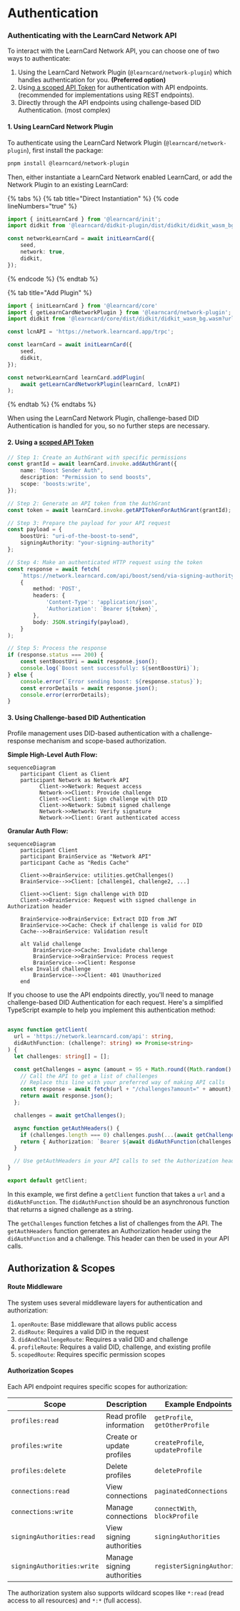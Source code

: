 # Authentication

### Authenticating with the LearnCard Network API

To interact with the LearnCard Network API, you can choose one of two ways to authenticate:

1. Using the LearnCard Network Plugin (`@learncard/network-plugin`) which handles authentication for you. **(Preferred option)**
2. Using[ a scoped API Token](../../how-to-guides/deploy-infrastructure/generate-api-tokens.md) for authentication with API endpoints. (recommended for implementations using REST endpoints).&#x20;
3. Directly through the API endpoints using challenge-based DID Authentication. (most complex)

#### 1. Using LearnCard Network Plugin

To authenticate using the LearnCard Network Plugin (`@learncard/network-plugin`), first install the package:

```bash
pnpm install @learncard/network-plugin
```

Then, either instantiate a LearnCard Network enabled LearnCard, or add the Network Plugin to an existing LearnCard:

{% tabs %}
{% tab title="Direct Instantiation" %}
{% code lineNumbers="true" %}
```typescript
import { initLearnCard } from '@learncard/init';
import didkit from '@learncard/didkit-plugin/dist/didkit/didkit_wasm_bg.wasm?url';

const networkLearnCard = await initLearnCard({
    seed,
    network: true,
    didkit,
});
```
{% endcode %}
{% endtab %}

{% tab title="Add Plugin" %}
```typescript
import { initLearnCard } from '@learncard/core'
import { getLearnCardNetworkPlugin } from '@learncard/network-plugin';
import didkit from '@learncard/core/dist/didkit/didkit_wasm_bg.wasm?url';

const lcnAPI = 'https://network.learncard.app/trpc';

const learnCard = await initLearnCard({
    seed,
    didkit,
});

const networkLearnCard learnCard.addPlugin(
    await getLearnCardNetworkPlugin(learnCard, lcnAPI)
);
```
{% endtab %}
{% endtabs %}

When using the LearnCard Network Plugin, challenge-based DID Authentication is handled for you, so no further steps are necessary.

#### 2.  Using a [scoped API Token](../../how-to-guides/deploy-infrastructure/generate-api-tokens.md)

```typescript
// Step 1: Create an AuthGrant with specific permissions
const grantId = await learnCard.invoke.addAuthGrant({
    name: "Boost Sender Auth",
    description: "Permission to send boosts",
    scope: 'boosts:write',
});

// Step 2: Generate an API token from the AuthGrant
const token = await learnCard.invoke.getAPITokenForAuthGrant(grantId);

// Step 3: Prepare the payload for your API request
const payload = {
    boostUri: "uri-of-the-boost-to-send",
    signingAuthority: "your-signing-authority"
};

// Step 4: Make an authenticated HTTP request using the token
const response = await fetch(
    `https://network.learncard.com/api/boost/send/via-signing-authority/RECIPIENT_PROFILE_ID`,
    {
        method: 'POST',
        headers: {
            'Content-Type': 'application/json',
            'Authorization': `Bearer ${token}`,
        },
        body: JSON.stringify(payload),
    }
);

// Step 5: Process the response
if (response.status === 200) {
    const sentBoostUri = await response.json();
    console.log(`Boost sent successfully: ${sentBoostUri}`);
} else {
    console.error(`Error sending boost: ${response.status}`);
    const errorDetails = await response.json();
    console.error(errorDetails);
}
```

#### 3. Using Challenge-based DID Authentication

Profile management uses DID-based authentication with a challenge-response mechanism and scope-based authorization.

**Simple High-Level Auth Flow:**

```mermaid
sequenceDiagram  
    participant Client as Client  
    participant Network as Network API  
          Client->>Network: Request access  
          Network->>Client: Provide challenge  
          Client->>Client: Sign challenge with DID  
          Client->>Network: Submit signed challenge  
          Network->>Network: Verify signature  
          Network->>Client: Grant authenticated access
```

**Granular Auth Flow:**

```mermaid
sequenceDiagram
    participant Client
    participant BrainService as "Network API"
    participant Cache as "Redis Cache"

    Client->>BrainService: utilities.getChallenges()
    BrainService-->>Client: [challenge1, challenge2, ...]

    Client->>Client: Sign challenge with DID
    Client->>BrainService: Request with signed challenge in Authorization header

    BrainService->>BrainService: Extract DID from JWT
    BrainService->>Cache: Check if challenge is valid for DID
    Cache-->>BrainService: Validation result

    alt Valid challenge
        BrainService->>Cache: Invalidate challenge
        BrainService->>BrainService: Process request
        BrainService-->>Client: Response
    else Invalid challenge
        BrainService-->>Client: 401 Unauthorized
    end
```

If you choose to use the API endpoints directly, you'll need to manage challenge-based DID Authentication for each request. Here's a simplified TypeScript example to help you implement this authentication method:

```typescript
 
async function getClient(
  url = 'https://network.learncard.com/api': string,
  didAuthFunction: (challenge?: string) => Promise<string>
) {
  let challenges: string[] = [];

  const getChallenges = async (amount = 95 + Math.round((Math.random() - 0.5) * 5)): Promise<string[]> => {
    // Call the API to get a list of challenges
    // Replace this line with your preferred way of making API calls
    const response = await fetch(url + "/challenges?amount=" + amount);
    return await response.json();
  };

  challenges = await getChallenges();

  async function getAuthHeaders() {
    if (challenges.length === 0) challenges.push(...(await getChallenges()));
    return { Authorization: `Bearer ${await didAuthFunction(challenges.pop())}` };
  }

  // Use getAuthHeaders in your API calls to set the Authorization header
}

export default getClient;
```

In this example, we first define a `getClient` function that takes a `url` and a `didAuthFunction`. The `didAuthFunction` should be an asynchronous function that returns a signed challenge as a string.

The `getChallenges` function fetches a list of challenges from the API. The `getAuthHeaders` function generates an Authorization header using the `didAuthFunction` and a challenge. This header can then be used in your API calls.

## Authorization & Scopes

#### Route Middleware <a href="#route-middleware" id="route-middleware"></a>

The system uses several middleware layers for authentication and authorization:

1. `openRoute`: Base middleware that allows public access
2. `didRoute`: Requires a valid DID in the request
3. `didAndChallengeRoute`: Requires a valid DID and challenge
4. `profileRoute`: Requires a valid DID, challenge, and existing profile
5. `scopedRoute`: Requires specific permission scopes

#### Authorization Scopes <a href="#authorization-scopes" id="authorization-scopes"></a>

Each API endpoint requires specific scopes for authorization:

| Scope                      | Description                | Example Endpoints                |
| -------------------------- | -------------------------- | -------------------------------- |
| `profiles:read`            | Read profile information   | `getProfile`, `getOtherProfile`  |
| `profiles:write`           | Create or update profiles  | `createProfile`, `updateProfile` |
| `profiles:delete`          | Delete profiles            | `deleteProfile`                  |
| `connections:read`         | View connections           | `paginatedConnections`           |
| `connections:write`        | Manage connections         | `connectWith`, `blockProfile`    |
| `signingAuthorities:read`  | View signing authorities   | `signingAuthorities`             |
| `signingAuthorities:write` | Manage signing authorities | `registerSigningAuthority`       |

The authorization system also supports wildcard scopes like `*:read` (read access to all resources) and `*:*` (full access).

